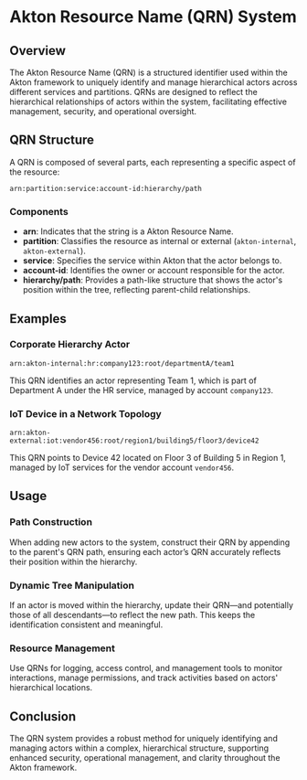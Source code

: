 # Akton Resource Name (QRN) System

## Overview

The Akton Resource Name (QRN) is a structured identifier used within the Akton framework to uniquely identify and manage hierarchical actors across different services and partitions. QRNs are designed to reflect the hierarchical relationships of actors within the system, facilitating effective management, security, and operational oversight.

## QRN Structure

A QRN is composed of several parts, each representing a specific aspect of the resource:

`arn:partition:service:account-id:hierarchy/path`


### Components

- **arn**: Indicates that the string is a Akton Resource Name.
- **partition**: Classifies the resource as internal or external (`akton-internal`, `akton-external`).
- **service**: Specifies the service within Akton that the actor belongs to.
- **account-id**: Identifies the owner or account responsible for the actor.
- **hierarchy/path**: Provides a path-like structure that shows the actor's position within the tree, reflecting parent-child relationships.

## Examples

### Corporate Hierarchy Actor

`arn:akton-internal:hr:company123:root/departmentA/team1`


This QRN identifies an actor representing Team 1, which is part of Department A under the HR service, managed by account `company123`.

### IoT Device in a Network Topology

`arn:akton-external:iot:vendor456:root/region1/building5/floor3/device42`


This QRN points to Device 42 located on Floor 3 of Building 5 in Region 1, managed by IoT services for the vendor account `vendor456`.

## Usage

### Path Construction

When adding new actors to the system, construct their QRN by appending to the parent's QRN path, ensuring each actor’s QRN accurately reflects their position within the hierarchy.

### Dynamic Tree Manipulation

If an actor is moved within the hierarchy, update their QRN—and potentially those of all descendants—to reflect the new path. This keeps the identification consistent and meaningful.

### Resource Management

Use QRNs for logging, access control, and management tools to monitor interactions, manage permissions, and track activities based on actors' hierarchical locations.

## Conclusion

The QRN system provides a robust method for uniquely identifying and managing actors within a complex, hierarchical structure, supporting enhanced security, operational management, and clarity throughout the Akton framework.

